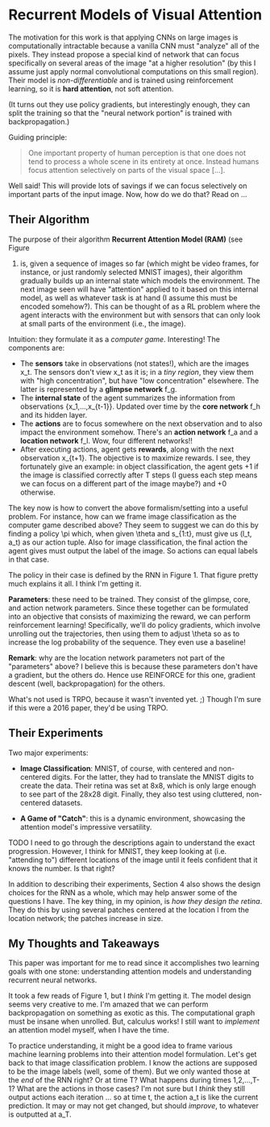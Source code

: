 # Recurrent Models of Visual Attention

The motivation for this work is that applying CNNs on large images is
computationally intractable because a vanilla CNN must "analyze" all of the
pixels. They instead propose a special kind of network that can focus
specifically on several areas of the image "at a higher resolution" (by this I
assume just apply normal convolutional computations on this small region). Their
model is *non-differentiable* and is trained using reinforcement learning, so it
is **hard attention**, not soft attention. 

(It turns out they use policy gradients, but interestingly enough, they can
split the training so that the "neural network portion" is trained with
backpropagation.)

Guiding principle:

> One important property of human perception is that one does not tend to
> process a whole scene in its entirety at once. Instead humans focus attention
> selectively on parts of the visual space [...].

Well said! This will provide lots of savings if we can focus selectively on
important parts of the input image. Now, how do we do that? Read on ...


## Their Algorithm 

The purpose of their algorithm **Recurrent Attention Model (RAM)** (see Figure
1) is, given a sequence of images so far (which might be video frames, for
instance, or just randomly selected MNIST images), their algorithm gradually
builds up an internal state which models the environment.  The next image seen
will have "attention" applied to it based on this internal model, as well as
whatever task is at hand (I assume this must be encoded somehow?). This can be
thought of as a RL problem where the agent interacts with the environment but
with sensors that can only look at small parts of the environment (i.e., the
image).

Intuition: they formulate it as a *computer game*. Interesting! The components
are:

- The **sensors** take in observations (not states!), which are the images x_t.
  The sensors don't view x_t as it is; in a *tiny region*, they view them with
  "high concentration", but have "low concentration" elsewhere. The latter is
  represented by a **glimpse network** f_g.
- The **internal state** of the agent summarizes the information from
  observations {x_1,...,x_{t-1}}. Updated over time by the **core network**
  f_h and its hidden layer.
- The **actions** are to focus somewhere on the next observation and to also
  impact the environment somehow. There's an **action network** f_a and a
  **location network** f_l. Wow, four different networks!!
- After executing actions, agent gets **rewards**, along with the next
  observation x_{t+1}. The objective is to maximize rewards. I see, they
  fortunately give an example: in object classification, the agent gets +1 if
  the image is classified correctly after T steps (I guess each step means we
  can focus on a different part of the image maybe?) and +0 otherwise.

The key now is how to convert the above formalism/setting into a useful problem.
For instance, how can we frame image classification as the computer game
described above? They seem to suggest we can do this by finding a policy \pi
which, when given \theta and s_{1:t}, must give us (l_t, a_t) as our action
tuple. Also for image classification, the final action the agent gives must
output the label of the image. So actions can equal labels in that case.

The policy in their case is defined by the RNN in Figure 1. That figure pretty
much explains it all. I think I'm getting it.

**Parameters**: these need to be trained. They consist of the glimpse, core, and
action network parameters. Since these together can be formulated into an
objective that consists of maximizing the reward, we can perform reinforcement
learning! Specifically, we'll do policy gradients, which involve unrolling out
the trajectories, then using them to adjust \theta so as to increase the log
probability of the sequence. They even use a baseline!

**Remark**: why are the location network parameters not part of the "parameters"
above? I believe this is because these parameters don't have a gradient, but the
others do. Hence use REINFORCE for this one, gradient descent (well,
backpropagation) for the others.

What's not used is TRPO, because it wasn't invented yet.  ;) Though I'm sure if
this were a 2016 paper, they'd be using TRPO.


## Their Experiments

Two major experiments:

- **Image Classification**: MNIST, of course, with centered and non-centered
  digits. For the latter, they had to translate the MNIST digits to create the
  data. Their retina was set at 8x8, which is only large enough to see part of
  the 28x28 digit. Finally, they also test using cluttered, non-centered
  datasets.

- **A Game of "Catch"**: this is a dynamic environment, showcasing the attention
  model's impressive versatility.

TODO I need to go through the descriptions again to understand the exact
progression. However, I think for MNIST, they keep looking at (i.e. "attending
to") different locations of the image until it feels confident that it knows the
number. Is that right?

In addition to describing their experiments, Section 4 also shows the design
choices for the RNN as a whole, which may help answer some of the questions I
have. The key thing, in my opinion, is *how they design the retina*. They do
this by using several patches centered at the location l from the location
network; the patches increase in size.


## My Thoughts and Takeaways

This paper was important for me to read since it accomplishes two learning goals
with one stone: understanding attention models and understanding recurrent
neural networks.

It took a few reads of Figure 1, but I *think* I'm getting it. The model design
seems very creative to me. I'm amazed that we can perform backpropagation on
something as exotic as this. The computational graph must be insane when
unrolled. But, calculus works! I still want to *implement* an attention model
myself, when I have the time. 

To practice understanding, it might be a good idea to frame various machine
learning problems into their attention model formulation. Let's get back to that
image classification problem. I know the actions are supposed to be the image
labels (well, some of them). But we only wanted those at the *end* of the RNN
right? Or at time T? What happens during times 1,2,...,T-1? What are the actions
in those cases? I'm not sure but I *think* they still output actions each
iteration ... so at time t, the action a_t is like the current prediction.  It
may or may not get changed, but should *improve*, to whatever is outputted at
a_T.

